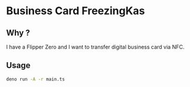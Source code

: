 # Business Card FreezingKas

## Why ?

I have a Flipper Zero and I want to transfer digital business card via NFC.

## Usage

```bash
deno run -A -r main.ts
```
